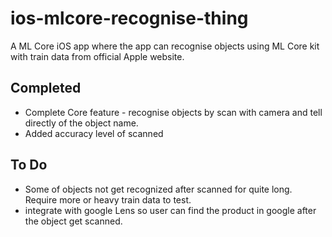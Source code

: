 # ios-mlcore-recognise-thing
A ML Core iOS app where the app can recognise objects using ML Core kit with train data from official Apple website.

## Completed
* Complete Core feature - recognise objects by scan with camera and tell directly of the object name.
* Added accuracy level of scanned

## To Do
* Some of objects not get recognized after scanned for quite long. Require more or heavy train data to test.
* integrate with google Lens so user can find the product in google after the object get scanned.
